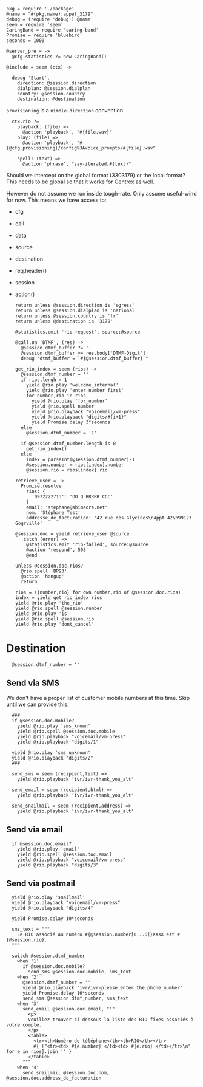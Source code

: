     pkg = require './package'
    @name = "#{pkg.name}:appel_3179"
    debug = (require 'debug') @name
    seem = require 'seem'
    CaringBand = require 'caring-band'
    Promise = require 'bluebird'
    seconds = 1000

    @server_pre = ->
      @cfg.statistics ?= new CaringBand()

    @include = seem (ctx) ->

      debug 'Start',
        direction: @session.direction
        dialplan: @session.dialplan
        country: @session.country
        destination: @destination

`provisioning` is a `nimble-direction` convention.

      ctx.rio ?=
        playback: (file) =>
          @action 'playback', "#{file.wav}"
        play: (file) =>
          @action 'playback', "#{@cfg.provisioning}/config%3Avoice_prompts/#{file}.wav"

        spell: (text) =>
          @action 'phrase', "say-iterated,#{text}"

Should we intercept on the global format (3303179) or the local format?
This needs to be global so that it works for Centrex as well.

However do not assume we run inside tough-rate. Only assume useful-wind for now. This means we have access to:
- cfg
- call
- data
- source
- destination
- req.header()
- session
- action()

      return unless @session.direction is 'egress'
      return unless @session.dialplan is 'national'
      return unless @session.country is 'fr'
      return unless @destination is '3179'

      @statistics.emit 'rio-request', source:@source

      @call.on 'DTMF', (res) ->
        @session.dtmf_buffer ?= ''
        @session.dtmf_buffer += res.body['DTMF-Digit']
        debug "dtmf_buffer = `#{@session.dtmf_buffer}`"

      get_rio_index = seem (rios) ->
        @session.dtmf_number = ''
        if rios.lengh > 1
          yield @rio.play 'welcome_internal'
          yield @rio.play 'enter_number_first'
          for number,rio in rios
            yield @rio.play 'for_number'
            yield @rio.spell number
            yield @rio.playback "voicemail/vm-press"
            yield @rio.playback "digits/#{i+1}"
            yield Promise.delay 3*seconds
        else
          @session.dtmf_number = '1'

        if @session.dtmf_number.length is 0
          get_rio_index()
        else
          index = parseInt(@session.dtmf_number)-1
          @session.number = rios[index].number
          @session.rio = rios[index].rio

      retrieve_user = ->
        Promise.resolve
          rios: {
            '0972222713': 'OO Q RRRRR CCC'
          }
          email: 'stephane@shimaore.net'
          nom: 'Stéphane Test'
          addresse_de_facturation: '42 rue des Glycines\nAppt 42\n99123 Gogrville'

      @session.doc = yield retrieve_user @source
        .catch (error) =>
          @statistics.emit 'rio-failed', source:@source
          @action 'respond', 503
          @end

      unless @session.doc.rios?
        @rio.spell 'BP93'
        @action 'hangup'
        return

      rios = ({number,rio} for own number,rio of @session.doc.rios)
      index = yield get_rio_index rios
      yield @rio.play 'the_rio'
      yield @rio.spell @session.number
      yield @rio.play 'is'
      yield @rio.spell @session.rio
      yield @rio.play 'dont_cancel'

Destination
===========

      @session.dtmf_number = ''

Send via SMS
------------

We don't have a proper list of customer mobile numbers at this time. Skip until we can provide this.

      ###
      if @session.doc.mobile?
        yield @rio.play 'sms_known'
        yield @rio.spell @session.doc.mobile
        yield @rio.playback "voicemail/vm-press"
        yield @rio.playback "digits/1"

      yield @rio.play 'sms_unknown'
      yield @rio.playback "digits/2"
      ###

      send_sms = seem (recipient,text) =>
        yield @rio.playback 'ivr/ivr-thank_you_alt'

      send_email = seem (recipient,html) =>
        yield @rio.playback 'ivr/ivr-thank_you_alt'

      send_snailmail = seem (recipient,address) =>
        yield @rio.playback 'ivr/ivr-thank_you_alt'


Send via email
--------------

      if @session.doc.email?
        yield @rio.play 'email'
        yield @rio.spell @session.doc.email
        yield @rio.playback "voicemail/vm-press"
        yield @rio.playback "digits/3"

Send via postmail
-----------------

      yield @rio.play 'snailmail'
      yield @rio.playback "voicemail/vm-press"
      yield @rio.playback "digits/4"

      yield Promise.delay 10*seconds

      sms_text = """
        Le RIO associé au numéro #{@session.number[0...6]}XXXX est #{@session.rio}.
      """

      switch @session.dtmf_number
        when '1'
          if @session.doc.mobile?
            send_sms @session.doc.mobile, sms_text
        when '2'
          @session.dtmf_number = ''
          yield @rio.playback 'ivr/ivr-please_enter_the_phone_number'
          yield Promise.delay 16*seconds
          send_sms @session.dtmf_number, sms_text
        when '3'
          send_email @session.doc.email, """
            <p>
            Veuillez trouver ci-dessous la liste des RIO fixes associés à votre compte.
            </p>
            <table>
              <tr><th>Numéro de téléphone</th><th>RIO</th></tr>
              #{ ["<tr><td> #{e.number} </td><td> #{e.rio} </td></tr>\n" for e in rios].join '' }
            </table>
          """
        when '4'
          send_snailmail @session.doc.nom, @session.doc.address_de_facturation
